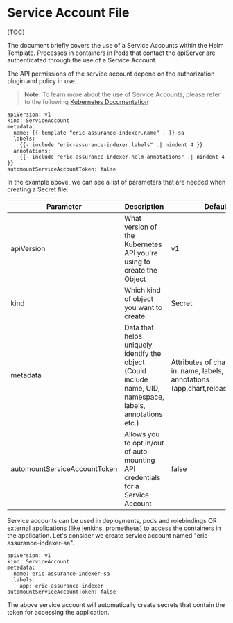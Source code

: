 # Service Account File

[TOC]


The document briefly covers the use of a Service Accounts within the Helm Template.
Processes in containers in Pods that contact the apiServer are authenticated through the use of a Service Account.

The API permissions of the service account depend on the authorization plugin and policy in use.

> **Note:** To learn more about the use of Service Accounts, please refer to the following [Kubernetes Documentation](https://kubernetes.io/docs/tasks/configure-pod-container/configure-service-account/)



```
apiVersion: v1
kind: ServiceAccount
metadata:
  name: {{ template "eric-assurance-indexer.name" . }}-sa
  labels:
    {{- include "eric-assurance-indexer.labels" .| nindent 4 }}
  annotations:
    {{- include "eric-assurance-indexer.helm-annotations" .| nindent 4 }}
automountServiceAccountToken: false
```


In the example above, we can see a list of parameters that are needed when creating a Secret file:

|Parameter|Description|Default|
|----------------------------------------|--------------------------------------------------------------------------------------------------------------------------------|--------------------------------------------------------------------------------------|
|apiVersion|What version of the Kubernetes API you're using to create the Object|v1|
|kind|Which kind of object you want to create.|Secret|
|metadata|Data that helps uniquely identify the object (Could include name, UID, namespace, labels, annotations etc.)|Attributes of chart are used in: name, labels, annotations (app,chart,release,heritage)|
|automountServiceAccountToken|Allows you to opt in/out of auto-mounting API credentials for a Service Account|false|


Service accounts can be used in deployments, pods and rolebindings OR external applications (like jenkins, prometheus) to access the containers in the application.
Let's consider we create service account named "eric-assurance-indexer-sa".

```
apiVersion: v1
kind: ServiceAccount
metadata:
  name: eric-assurance-indexer-sa
  labels:
    app: eric-assurance-indexer
automountServiceAccountToken: false
```

The above service account will automatically create secrets that contain the token for accessing the application.
